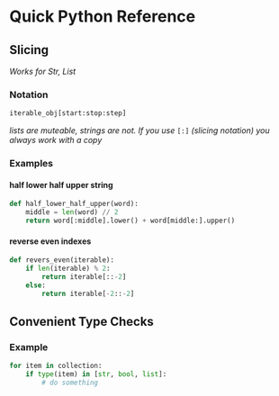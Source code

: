 # Quick Python Reference
## Slicing
*Works for Str, List*
### Notation
```python
iterable_obj[start:stop:step]
```
*lists are muteable, strings are not. If you use* `[:]` *(slicing notation) you always work with a copy*
### Examples
#### half lower half upper string
```python
def half_lower_half_upper(word):
    middle = len(word) // 2
    return word[:middle].lower() + word[middle:].upper()
```
#### reverse even indexes
```python
def revers_even(iterable):
    if len(iterable) % 2:
        return iterable[::-2]
    else:
        return iterable[-2::-2]
```

## Convenient Type Checks
### Example
```python
for item in collection:
    if type(item) in [str, bool, list]:
        # do something
```